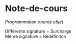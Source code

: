 # Note-de-cours
*Programmation orienté objet* 

Différente signature = Surcharge  
Même signature = Redéfiniton  


